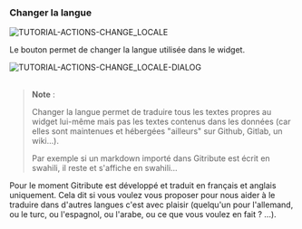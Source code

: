 ### Changer la langue

<div>
  <img
    alt="TUTORIAL-ACTIONS-CHANGE_LOCALE"
    src="https://raw.githubusercontent.com/multi-coop/vizboard-website-content/main/images/tutorial/commented/tutorial-09.png"
    />
</div>

Le bouton <span class="icon"><i class="mdi mdi-translate"></i></span> permet de changer la langue utilisée dans le widget.

<div>
  <img
    alt="TUTORIAL-ACTIONS-CHANGE_LOCALE-DIALOG"
    src="https://raw.githubusercontent.com/multi-coop/vizboard-website-content/main/images/tutorial/actions-language.png"
    />
</div>

<br>

> **Note** :
>  
> Changer la langue permet de traduire tous les textes propres au widget lui-même mais pas les textes contenus dans les données (car elles sont maintenues et hébergées "ailleurs" sur Github, Gitlab, un wiki...).
>
> Par exemple si un markdown importé dans Gitribute est écrit en swahili, il reste et s'affiche en swahili... 

Pour le moment Gitribute est développé et traduit en français et anglais uniquement. Cela dit si vous voulez vous proposer pour nous aider à le traduire dans d'autres langues c'est avec plaisir (quelqu'un pour l'allemand, ou le turc, ou l'espagnol, ou l'arabe, ou ce que vous voulez en fait ? ...).
